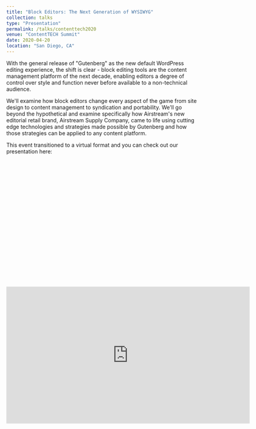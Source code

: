 ```yaml
---
title: "Block Editors: The Next Generation of WYSIWYG"
collection: talks
type: "Presentation"
permalink: /talks/contenttech2020
venue: "ContentTECH Summit"
date: 2020-04-20
location: "San Diego, CA"
---
```


With the general release of "Gutenberg" as the new default WordPress editing experience, the shift is clear - block editing tools are the content management platform of the next decade, enabling editors a degree of control over style and function never before available to a non-technical audience.

We'll examine how block editors change every aspect of the game from site design to content management to syndication and portability. We'll go beyond the hypothetical and examine specifically how Airstream's new editorial retail brand, Airstream Supply Company, came to life using cutting edge technologies and strategies made possible by Gutenberg and how those strategies can be applied to any content platform.

This event transitioned to a virtual format and you can check out our presentation here:

<div style="padding:66.18% 0 0 0;position:relative;"><iframe src="https://player.vimeo.com/video/441438696" width="640" height="360" frameborder="0" allow="autoplay; fullscreen" allowfullscreen></iframe></div><script src="https://player.vimeo.com/api/player.js"></script>



